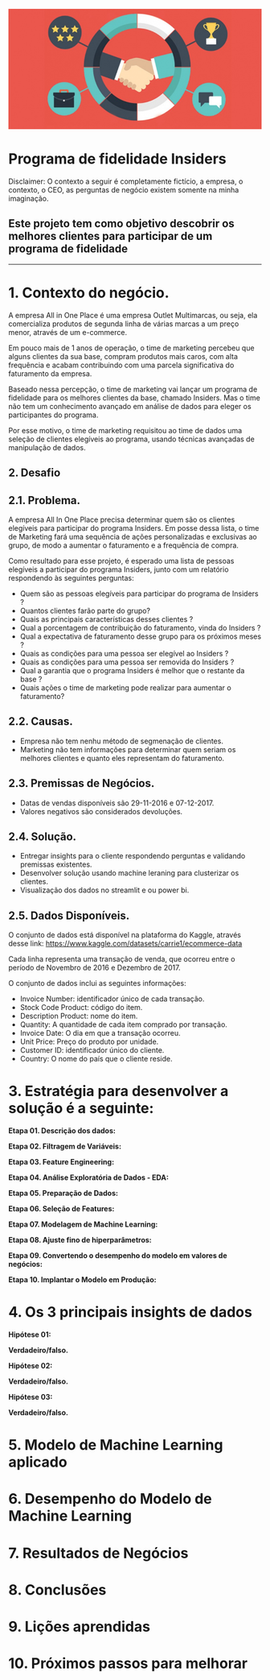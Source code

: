 ![](/img/fidelizacao.jpg)

# Programa de fidelidade Insiders

Disclaimer: O contexto a seguir é completamente fictício, a empresa, o contexto, o CEO, as perguntas de negócio existem somente na minha imaginação. 

## Este projeto tem como objetivo descobrir os melhores clientes para participar de um programa de fidelidade

---

# 1. Contexto do negócio.

A empresa All in One Place é uma empresa Outlet Multimarcas, ou seja, ela comercializa produtos de segunda linha de várias marcas a um preço menor, através de um e-commerce.

Em pouco mais de 1 anos de operação, o time de marketing percebeu que alguns clientes da sua base, compram produtos mais caros, com alta frequência e acabam contribuindo com uma parcela significativa do faturamento da empresa.

Baseado nessa percepção, o time de marketing vai lançar um programa de fidelidade para os melhores clientes da base, chamado Insiders. Mas o time não tem um conhecimento avançado em análise de dados para eleger os participantes do programa.

Por esse motivo, o time de marketing requisitou ao time de dados uma seleção de clientes elegíveis ao programa, usando técnicas avançadas de manipulação de dados.

## 2. Desafio
## 2.1. Problema.
A empresa All In One Place precisa determinar quem são os clientes elegíveis para participar do programa Insiders. Em posse dessa lista, o time de Marketing fará uma sequência de ações personalizadas e exclusivas ao grupo, de modo a aumentar o faturamento e a frequência de compra.

Como resultado para esse projeto, é esperado uma lista de pessoas elegíveis a participar do programa Insiders, junto com um relatório respondendo às seguintes perguntas:

- Quem são as pessoas elegíveis para participar do programa de Insiders ?
- Quantos clientes farão parte do grupo?
- Quais as principais características desses clientes ?
- Qual a porcentagem de contribuição do faturamento, vinda do Insiders ?
- Qual a expectativa de faturamento desse grupo para os próximos meses ?
- Quais as condições para uma pessoa ser elegível ao Insiders ?
- Quais as condições para uma pessoa ser removida do Insiders ?
- Qual a garantia que o programa Insiders é melhor que o restante da base ?
- Quais ações o time de marketing pode realizar para aumentar o faturamento?


## 2.2. Causas.
- Empresa não tem nenhu método de segmenação de clientes.
- Marketing não tem informações para determinar quem seriam os melhores clientes e quanto eles representam do faturamento.

## 2.3. Premissas de Negócios.
- Datas de vendas disponíveis são 29-11-2016 e 07-12-2017.
- Valores negativos são considerados devoluções.

## 2.4. Solução.
- Entregar insights para o cliente respondendo perguntas e validando premissas existentes.
- Desenvolver solução usando machine leraning para clusterizar os clientes.
- Visualização dos dados no streamlit e ou power bi.

## 2.5. Dados Disponíveis.
O conjunto de dados está disponível na plataforma do Kaggle, através desse link: https://www.kaggle.com/datasets/carrie1/ecommerce-data

Cada linha representa uma transação de venda, que ocorreu entre o período de Novembro de 2016 e Dezembro de 2017.

O conjunto de dados inclui as seguintes informações:

- Invoice Number: identificador único de cada transação.
- Stock Code Product: código do item.
- Description Product: nome do item.
- Quantity: A quantidade de cada item comprado por transação.
- Invoice Date: O dia em que a transação ocorreu.
- Unit Price: Preço do produto por unidade.
- Customer ID: identificador único do cliente.
- Country: O nome do país que o cliente reside.

# 3. Estratégia para desenvolver a solução é a seguinte:

**Etapa 01. Descrição dos dados:**

**Etapa 02. Filtragem de Variáveis:**

**Etapa 03. Feature Engineering:**

**Etapa 04. Análise Exploratória de Dados - EDA:**

**Etapa 05. Preparação de Dados:**

**Etapa 06. Seleção de Features:**

**Etapa 07. Modelagem de Machine Learning:**

**Etapa 08. Ajuste fino de hiperparâmetros:**

**Etapa 09. Convertendo o desempenho do modelo em valores de negócios:**

**Etapa 10. Implantar o Modelo em Produção:**

# 4. Os 3 principais insights de dados

**Hipótese 01:**

**Verdadeiro/falso.**

**Hipótese 02:**

**Verdadeiro/falso.**

**Hipótese 03:**

**Verdadeiro/falso.**

# 5. Modelo de Machine Learning aplicado

# 6. Desempenho do Modelo de Machine Learning

# 7. Resultados de Negócios

# 8. Conclusões

# 9. Lições aprendidas

# 10. Próximos passos para melhorar